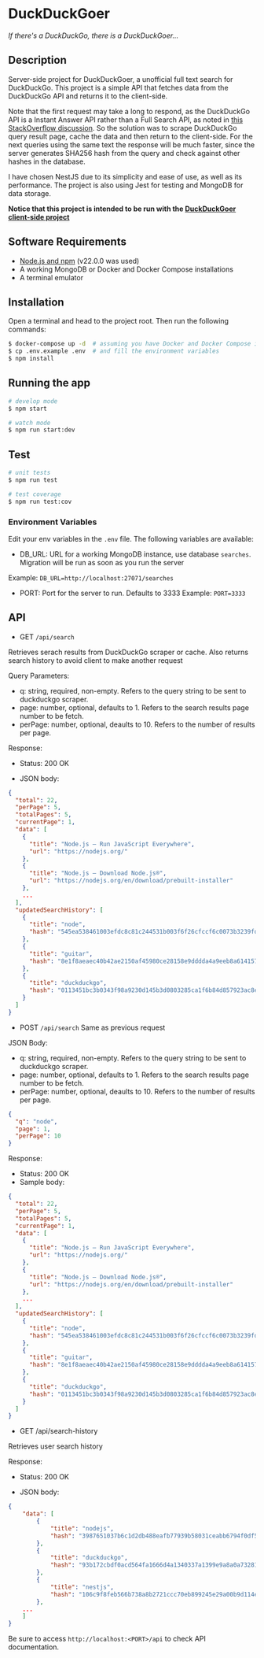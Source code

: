 # DuckDuckGoer

_If there's a DuckDuckGo, there is a DuckDuckGoer..._

## Description

Server-side project for DuckDuckGoer, a unofficial full text search for DuckDuckGo. This project is a simple API that fetches data from the DuckDuckGo API and returns it to the client-side.

Note that the first request may take a long to respond, as the DuckDuckGo API is a Instant Answer API rather than a Full Search API, as noted in [this StackOverflow discussion](https://stackoverflow.com/questions/37012469/duckduckgo-api-getting-search-results). So the solution was to scrape DuckDuckGo query result page, cache the data and then return to the client-side. For the next queries using the same text the response will be much faster, since the server generates SHA256 hash from the query and check against other hashes in the database.

I have chosen NestJS due to its simplicity and ease of use, as well as its performance. The project is also using Jest for testing and MongoDB for data storage.

**Notice that this project is intended to be run with the [DuckDuckGoer client-side project](https://github.com/Lakshamana/duckduckgoer-client)**

## Software Requirements

- [Node.js and npm](https://docs.npmjs.com/downloading-and-installing-node-js-and-npm) (v22.0.0 was used)
- A working MongoDB or Docker and Docker Compose installations
- A terminal emulator

## Installation

Open a terminal and head to the project root. Then run the following commands:

```bash
$ docker-compose up -d  # assuming you have Docker and Docker Compose installed (avoid if you already have a working MongoDB instance, since it due to port clashing)
$ cp .env.example .env  # and fill the environment variables
$ npm install
```

## Running the app

```bash
# develop mode
$ npm start

# watch mode
$ npm run start:dev
```

## Test

```bash
# unit tests
$ npm run test

# test coverage
$ npm run test:cov
```

### Environment Variables

Edit your env variables in the `.env` file. The following variables are available:

- DB_URL: URL for a working MongoDB instance, use database `searches`. Migration will be run as soon as you run the server

Example: `DB_URL=http://localhost:27071/searches`

- PORT: Port for the server to run. Defaults to 3333
  Example: `PORT=3333`

## API

- GET `/api/search`

Retrieves serach results from DuckDuckGo scraper or cache. Also returns search history to avoid client to make another request

Query Parameters:

- q: string, required, non-empty. Refers to the query string to be sent to duckduckgo scraper.
- page: number, optional, defaults to 1. Refers to the search results page number to be fetch.
- perPage: number, optional, deaults to 10. Refers to the number of results per page.

Response:

- Status: 200 OK

- JSON body:

```json
{
  "total": 22,
  "perPage": 5,
  "totalPages": 5,
  "currentPage": 1,
  "data": [
    {
      "title": "Node.js — Run JavaScript Everywhere",
      "url": "https://nodejs.org/"
    },
    {
      "title": "Node.js — Download Node.js®",
      "url": "https://nodejs.org/en/download/prebuilt-installer"
    },
    ...
  ],
  "updatedSearchHistory": [
    {
      "title": "node",
      "hash": "545ea538461003efdc8c81c244531b003f6f26cfccf6c0073b3239fdedf49446"
    },
    {
      "title": "guitar",
      "hash": "8e1f8aeaec40b42ae2150af45980ce28158e9dddda4a9eeb8a6141577eefe359"
    },
    {
      "title": "duckduckgo",
      "hash": "0113451bc3b0343f98a9230d145b3d0803285ca1f6b84d857923ac8ee155e1b8"
    }
  ]
}
```

- POST `/api/search`
Same as previous request

JSON Body:
- q: string, required, non-empty. Refers to the query string to be sent to duckduckgo scraper.
- page: number, optional, defaults to 1. Refers to the search results page number to be fetch.
- perPage: number, optional, deaults to 10. Refers to the number of results per page.

```json
{
  "q": "node",
  "page": 1,
  "perPage": 10
}
```

Response:

- Status: 200 OK
- Sample body:

```json
{
  "total": 22,
  "perPage": 5,
  "totalPages": 5,
  "currentPage": 1,
  "data": [
    {
      "title": "Node.js — Run JavaScript Everywhere",
      "url": "https://nodejs.org/"
    },
    {
      "title": "Node.js — Download Node.js®",
      "url": "https://nodejs.org/en/download/prebuilt-installer"
    },
    ...
  ],
  "updatedSearchHistory": [
    {
      "title": "node",
      "hash": "545ea538461003efdc8c81c244531b003f6f26cfccf6c0073b3239fdedf49446"
    },
    {
      "title": "guitar",
      "hash": "8e1f8aeaec40b42ae2150af45980ce28158e9dddda4a9eeb8a6141577eefe359"
    },
    {
      "title": "duckduckgo",
      "hash": "0113451bc3b0343f98a9230d145b3d0803285ca1f6b84d857923ac8ee155e1b8"
    }
  ]
}
```

- GET /api/search-history

Retrieves user search history

Response:

- Status: 200 OK

- JSON body:
```json
{
	"data": [
		{
			"title": "nodejs",
			"hash": "3987651037b6c1d2db488eafb77939b58031ceabb6794f0df551e1bd45da914e"
		},
		{
			"title": "duckduckgo",
			"hash": "93b172cbdf0acd564fa1666d4a1340337a1399e9a8a0a7328192717e977dff2b"
		},
		{
			"title": "nestjs",
			"hash": "106c9f8feb566b738a8b2721ccc70eb899245e29a00b9d114e5661b50f55636a"
		},
    ...
	]
}
```
Be sure to access `http://localhost:<PORT>/api` to check API documentation.
